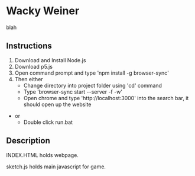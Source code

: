 # Wacky Weiner
blah
## Instructions

1. Download and Install Node.js
2. Download p5.js 
3. Open command prompt and type 'npm install -g browser-sync'
4. Then either
   * Change directory into project folder using 'cd' command
   * Type 'browser-sync start --server -f -w'
   * Open chrome and type 'http://localhost:3000' into the search bar, it should open up the website
* or
   * Double click run.bat
## Description
INDEX.HTML holds webpage.

sketch.js holds main javascript for game.


